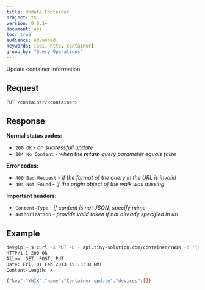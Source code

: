 ```yaml
---
title: Update Container
project: ts
version: 0.0.1+
document: api
toc: true
audience: advanced
keywords: [api, http, container]
group_by: "Query Operations"
---
```


Update container information

## Request

```bash
PUT /container/<container>
```

## Response

**Normal status codes:**

* `200 OK` - _on successfull update_
* `204 No Content` - _when the **return** query parameter equals false_

**Error codes:**

* `400 Bad Request` - _if the format of the query in the URL is invalid_
* `404 Not Found` - _if the origin object of the walk was missing_

**Important headers:**

* `Content-Type` - _if content is not JSON, specify mime_
* `Authorization` - _provide valid token if not already specified in url_

## Example

```bash
dev@lp:~ $ curl -X PUT -D - api.tiny-solution.com/container/YWIK -d "{name : \"Container update\"}"
HTTP/1.1 200 Ok
Allow: GET, POST, PUT
Date: Fri, 01 Feb 2013 15:13:18 GMT
Content-Length: x

{"key":"YWIK","name":"Container update","devices":[]}
```
